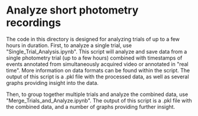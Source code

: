 # Analyze short photometry recordings

The code in this directory is designed for analyzing trials of up to a few hours in duration.
First, to analyze a single trial, use "Single_Trial_Analysis.ipynb". This script will analyze and save data from a single photometry trial (up to a few hours) combined with timestamps of events annotated from simultaneously acquired video or annotated in "real time". More information on data formats can be found within the script. The output of this script is a .pkl file with the processed data, as well as several graphs providing insight into the data.

Then, to group together multiple trials and analyze the combined data, use "Merge_Trials_and_Analyze.ipynb". The output of this script is a .pkl file with the combined data, and a number of graphs providing further insight.
